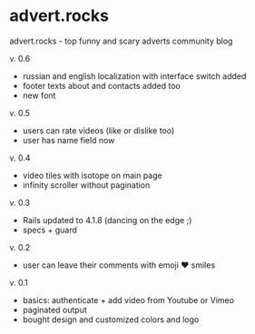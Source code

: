 advert.rocks
============

advert.rocks - top funny and scary adverts community blog

v. 0.6
+ russian and english localization with interface switch added
+ footer texts about and contacts added too
+ new font

v. 0.5
+ users can rate videos (like or dislike too)
+ user has name field now

v. 0.4
+ video tiles with isotope on main page
+ infinity scroller without pagination

v. 0.3
+ Rails updated to 4.1.8 (dancing on the edge ;)
+ specs + guard

v. 0.2
+ user can leave their comments with emoji :heart: smiles

v. 0.1
+ basics: authenticate + add video from Youtube or Vimeo
+ paginated output
+ bought design and customized colors and logo